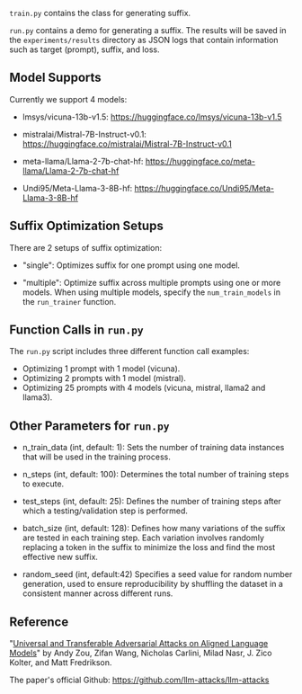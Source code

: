 <code>train.py</code> contains the class for generating suffix.

<code>run.py</code> contains a demo for generating a suffix. The results will be saved in the <code>experiments/results</code> directory as JSON logs that contain information such as target (prompt), suffix, and loss.

## Model Supports

Currently we support 4 models:
- lmsys/vicuna-13b-v1.5: https://huggingface.co/lmsys/vicuna-13b-v1.5

- mistralai/Mistral-7B-Instruct-v0.1: https://huggingface.co/mistralai/Mistral-7B-Instruct-v0.1

- meta-llama/Llama-2-7b-chat-hf: https://huggingface.co/meta-llama/Llama-2-7b-chat-hf

- Undi95/Meta-Llama-3-8B-hf: https://huggingface.co/Undi95/Meta-Llama-3-8B-hf



## Suffix Optimization Setups
There are 2 setups of suffix optimization:

 - "single": Optimizes suffix for one prompt using one model.

 - "multiple": Optimize suffix across multiple prompts using one or more models. When using multiple models, specify the <code>num_train_models</code> in the <code>run_trainer</code> function. 

## Function Calls in <code>run.py</code>

The <code>run.py</code> script includes three different function call examples:

- Optimizing 1 prompt with 1 model (vicuna).
- Optimizing 2 prompts with 1 model (mistral).
- Optimizing 25 prompts with 4 models (vicuna, mistral, llama2 and llama3).

## Other Parameters for  <code>run.py</code>

- n_train_data (int, default: 1): Sets the number of training data instances that will be used in the training process.

- n_steps (int, default: 100): Determines the total number of training steps to execute.

- test_steps (int, default: 25): Defines the number of training steps after which a testing/validation step is performed.

- batch_size (int, default: 128):  Defines how many variations of the suffix are tested in each training step. Each variation involves randomly replacing a token in the suffix to minimize the loss and find the most effective new suffix.

- random_seed (int, default:42) Specifies a seed value for random number generation, used to ensure reproducibility by shuffling the dataset in a consistent manner across different runs.


## Reference
"[Universal and Transferable Adversarial Attacks on Aligned Language Models](https://arxiv.org/abs/2307.15043)" by Andy Zou, Zifan Wang, Nicholas Carlini, Milad Nasr, J. Zico Kolter, and Matt Fredrikson.

The paper's official Github: https://github.com/llm-attacks/llm-attacks
